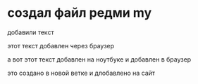 # создал файл редми  my

добавили текст 

этот текст добавлен через браузер 


а вот этот текст добавлен на ноутбуке и добавлен в браузер 

это создано в новой ветке и длобавлено на сайт 